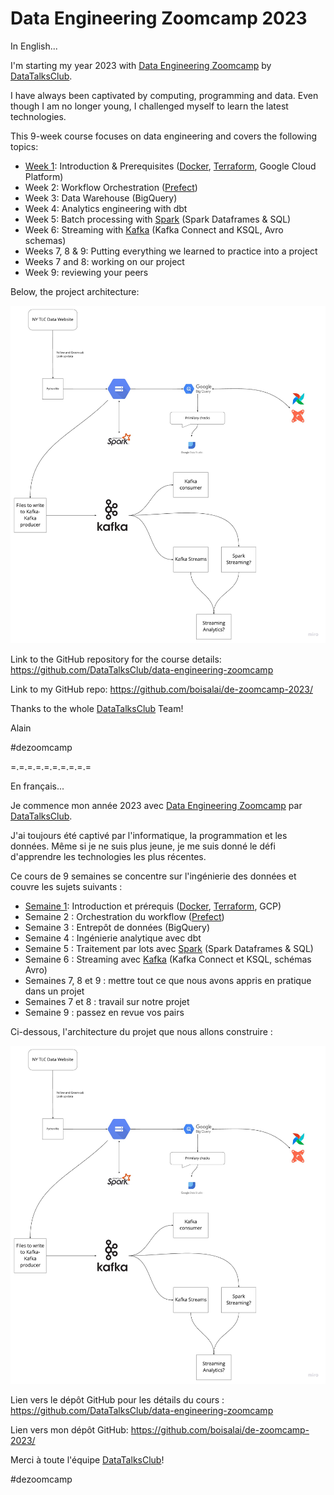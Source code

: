 # Data Engineering Zoomcamp 2023

In English...

I'm starting my year 2023 with [Data Engineering Zoomcamp](https://github.com/DataTalksClub/data-engineering-zoomcamp)
by [DataTalksClub](https://datatalks.club/).

I have always been captivated by computing, programming and data.
Even though I am no longer young, I challenged myself to learn the latest technologies.

This 9-week course focuses on data engineering and covers the following topics:

* [Week 1](week1.md): Introduction & Prerequisites ([Docker](https://www.docker.com/), [Terraform](https://www.terraform.io/), Google Cloud Platform)
* Week 2: Workflow Orchestration ([Prefect](https://www.prefect.io/))
* Week 3: Data Warehouse (BigQuery)
* Week 4: Analytics engineering with dbt
* Week 5: Batch processing with [Spark](https://spark.apache.org/) (Spark Dataframes & SQL)
* Week 6: Streaming with [Kafka](https://kafka.apache.org/) (Kafka Connect and KSQL, Avro schemas)
* Weeks 7, 8 & 9: Putting everything we learned to practice into a project
* Weeks 7 and 8: working on our project
* Week 9: reviewing your peers

Below, the project architecture:

![arch_1.jpg](dtc/arch_1.jpg)

Link to the GitHub repository for the course details: https://github.com/DataTalksClub/data-engineering-zoomcamp

Link to my GitHub repo: https://github.com/boisalai/de-zoomcamp-2023/

Thanks to the whole [DataTalksClub](https://datatalks.club/) Team!

Alain

#dezoomcamp

=.=.=.=.=.=.=.=.=.=

En français...

Je commence mon année 2023 avec [Data Engineering Zoomcamp](https://github.com/DataTalksClub/data-engineering-zoomcamp)
par [DataTalksClub](https://datatalks.club/).

J'ai toujours été captivé par l'informatique, la programmation et les données.
Même si je ne suis plus jeune, je me suis donné le défi d'apprendre les technologies les plus récentes.

Ce cours de 9 semaines se concentre sur l'ingénierie des données et couvre les sujets suivants :

* [Semaine 1](week1.md): Introduction et prérequis ([Docker](https://www.docker.com/), [Terraform](https://www.terraform.io/), GCP)
* Semaine 2 : Orchestration du workflow ([Prefect](https://www.prefect.io/))
* Semaine 3 : Entrepôt de données (BigQuery)
* Semaine 4 : Ingénierie analytique avec dbt
* Semaine 5 : Traitement par lots avec [Spark](https://spark.apache.org/) (Spark Dataframes & SQL)
* Semaine 6 : Streaming avec [Kafka](https://kafka.apache.org/) (Kafka Connect et KSQL, schémas Avro)
* Semaines 7, 8 et 9 : mettre tout ce que nous avons appris en pratique dans un projet
* Semaines 7 et 8 : travail sur notre projet
* Semaine 9 : passez en revue vos pairs

Ci-dessous, l'architecture du projet que nous allons construire :

![arch_1.jpg](dtc/arch_1.jpg)

Lien vers le dépôt GitHub pour les détails du cours : https://github.com/DataTalksClub/data-engineering-zoomcamp

Lien vers mon dépôt GitHub: https://github.com/boisalai/de-zoomcamp-2023/

Merci à toute l'équipe [DataTalksClub](https://datatalks.club/)!

#dezoomcamp